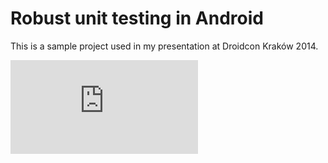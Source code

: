 Robust unit testing in Android
==============================

This is a sample project used in my presentation at Droidcon Kraków 2014.

![alt tag](https://github.com/sliskiCode/Robust-unit-testing-in-Android/blob/master/slides/%20Robust%20unit%20testing%20in%20Android.pdf)
